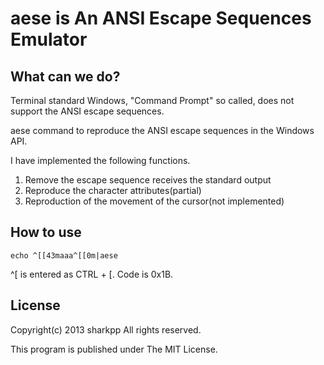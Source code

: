 aese is An ANSI Escape Sequences Emulator
=========================================

What can we do?
--------------

Terminal standard Windows, "Command Prompt" so called, does not support the ANSI escape sequences.

aese command to reproduce the ANSI escape sequences in the Windows API.

I have implemented the following functions.

1. Remove the escape sequence receives the standard output
2. Reproduce the character attributes(partial)
3. Reproduction of the movement of the cursor(not implemented)

How to use
----------

    echo ^[[43maaa^[[0m|aese

^[ is entered as CTRL + [. Code is 0x1B.

License
-------

Copyright(c) 2013 sharkpp All rights reserved.

This program is published under The MIT License.
